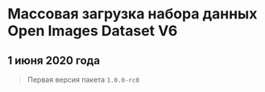 # Массовая загрузка набора данных Open Images Dataset V6

## 1 июня 2020 года

> Первая версия пакета `1.0.0-rc0`
